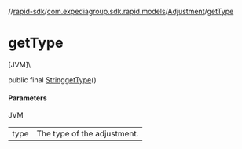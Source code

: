//[rapid-sdk](../../../index.md)/[com.expediagroup.sdk.rapid.models](../index.md)/[Adjustment](index.md)/[getType](get-type.md)

# getType

[JVM]\

public final [String](https://docs.oracle.com/javase/8/docs/api/java/lang/String.html)[getType](get-type.md)()

#### Parameters

JVM

| | |
|---|---|
| type | The type of the adjustment. |
